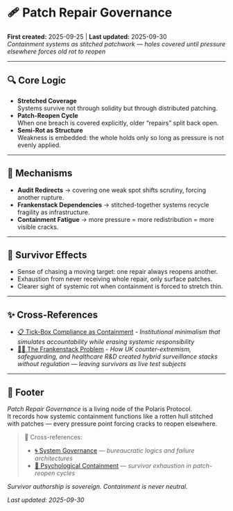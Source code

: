 # 🩹 Patch Repair Governance  
**First created:** 2025-09-25 | **Last updated:** 2025-09-30  
*Containment systems as stitched patchwork — holes covered until pressure elsewhere forces old rot to reopen*  

---

## 🔍 Core Logic  

- **Stretched Coverage**  
  Systems survive not through solidity but through distributed patching.  
- **Patch-Reopen Cycle**  
  When one breach is covered explicitly, older “repairs” split back open.  
- **Semi-Rot as Structure**  
  Weakness is embedded: the whole holds only so long as pressure is not evenly applied.  

---

## 🧩 Mechanisms  

- **Audit Redirects** → covering one weak spot shifts scrutiny, forcing another rupture.  
- **Frankenstack Dependencies** → stitched-together systems recycle fragility as infrastructure.  
- **Containment Fatigue** → more pressure = more redistribution = more visible cracks.  

---

## 📡 Survivor Effects  

- Sense of chasing a moving target: one repair always reopens another.  
- Exhaustion from never receiving whole repair, only surface patches.  
- Clearer sight of systemic rot when containment is forced to stretch thin.  

---

## ✨ Cross-References  

- [📋 Tick-Box Compliance as Containment](./📋_tick_box_compliance_as_containment.md) - *Institutional minimalism that simulates accountability while erasing systemic responsibility*  
- [🧟‍♀️ The Frankenstack Problem](./🧟‍♀️_the_frankenstack_problem.md) - *How UK counter-extremism, safeguarding, and healthcare R&D created hybrid surveillance stacks without regulation — leaving survivors as live test subjects*   

---

## 🏮 Footer  

*Patch Repair Governance* is a living node of the Polaris Protocol.  
It records how systemic containment functions like a rotten hull stitched with patches — every pressure point forcing cracks to reopen elsewhere.  

> 📡 Cross-references:  
> - [🌀 System Governance](./) — *bureaucratic logics and failure architectures*  
> - [🧠 Psychological Containment](../../../Metadata_Sabotage_Network/Narrative_And_Psych_Ops/🧠_Psychological_Containment) — *survivor exhaustion in patch-reopen cycles*  

*Survivor authorship is sovereign. Containment is never neutral.*  

_Last updated: 2025-09-30_
